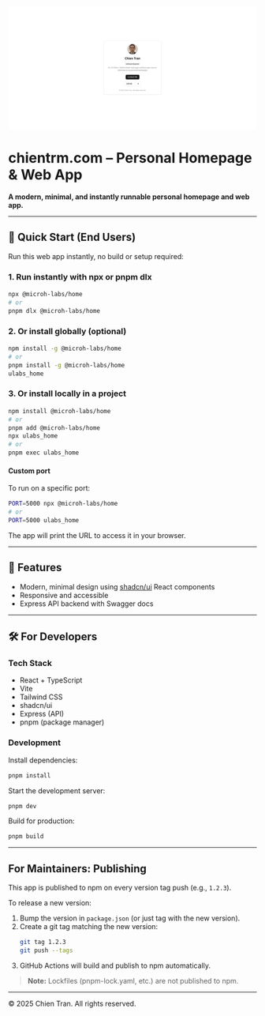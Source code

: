 <p align="center">
   <img src="screenshots/image.png" alt="chientrm.com screenshot" width="700" />
</p>

# chientrm.com – Personal Homepage & Web App

**A modern, minimal, and instantly runnable personal homepage and web app.**

---

## 🚀 Quick Start (End Users)

Run this web app instantly, no build or setup required:

### 1. Run instantly with npx or pnpm dlx

```bash
npx @microh-labs/home
# or
pnpm dlx @microh-labs/home
```

### 2. Or install globally (optional)

```bash
npm install -g @microh-labs/home
# or
pnpm install -g @microh-labs/home
ulabs_home
```

### 3. Or install locally in a project

```bash
npm install @microh-labs/home
# or
pnpm add @microh-labs/home
npx ulabs_home
# or
pnpm exec ulabs_home
```

#### Custom port

To run on a specific port:

```bash
PORT=5000 npx @microh-labs/home
# or
PORT=5000 ulabs_home
```

The app will print the URL to access it in your browser.

---

## 🌟 Features

- Modern, minimal design using [shadcn/ui](https://ui.shadcn.com/) React components
- Responsive and accessible
- Express API backend with Swagger docs

---

## 🛠️ For Developers

### Tech Stack

- React + TypeScript
- Vite
- Tailwind CSS
- shadcn/ui
- Express (API)
- pnpm (package manager)

### Development

Install dependencies:

```bash
pnpm install
```

Start the development server:

```bash
pnpm dev
```

Build for production:

```bash
pnpm build
```

---

## For Maintainers: Publishing

This app is published to npm on every version tag push (e.g., `1.2.3`).

To release a new version:

1. Bump the version in `package.json` (or just tag with the new version).
2. Create a git tag matching the new version:
   ```bash
   git tag 1.2.3
   git push --tags
   ```
3. GitHub Actions will build and publish to npm automatically.

> **Note:** Lockfiles (pnpm-lock.yaml, etc.) are not published to npm.

---

© 2025 Chien Tran. All rights reserved.
